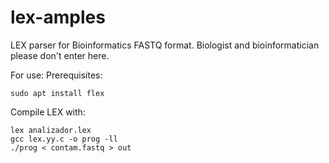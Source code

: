 # lex-amples
LEX parser for Bioinformatics FASTQ format. 
Biologist and bioinformatician please don't enter here. 

For use: 
Prerequisites:
```
sudo apt install flex
```
Compile LEX with: 
```
lex analizador.lex
gcc lex.yy.c -o prog -ll
./prog < contam.fastq > out
```
